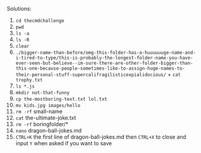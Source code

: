 Solutions: 

1. `cd thecmdchallenge`
2. `pwd`
3. `ls -a`
4. `ls -R`
5. `clear`
6. `./bigger-name-than-before/omg-this-folder-has-a-huuuuuuge-name-and-i-tired-to-type/this-is-probably-the-longest-folder-name-you-have-ever-seen-but-believe--im-sure-there-are-other-folder-bigger-than-this-one-because-people-sometimes-like-to-assign-huge-names-to-their-personal-stuff-supercalifragilisticexpialidocious/` + `cat trophy.txt`
7. `ls *.js`
8. `mkdir not-that-funny`
9. `cp the-mostboring-text.txt lol.txt`
10. `mv kids.jpg images/hello`
11. `rm -rf` small-name
12. `cat` the-ultimate-joke.txt
13. `rm -rf` boringfolder/*
14. `nano` dragon-ball-jokes.md
15. `CTRL+K` the first line of dragon-ball-jokes.md then `CTRL+X` to close and input `Y` when asked if you want to save
